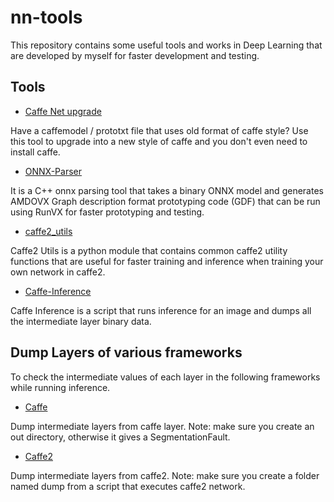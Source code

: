 # nn-tools

This repository contains some useful tools and works in Deep Learning that are developed by myself for faster development and testing.

## Tools
* [Caffe Net upgrade](https://github.com/lcskrishna/caffe-net-upgrade)

Have a caffemodel / prototxt file that uses old format of caffe style? 
Use this tool to upgrade into a new style of caffe and you don't even need to install caffe. 

* [ONNX-Parser](https://github.com/lcskrishna/onnx-parser)

It is a C++ onnx parsing tool that takes a binary ONNX model and generates AMDOVX Graph description format prototyping code (GDF) 
that can be run using RunVX for faster prototyping and testing. 

* [caffe2_utils](https://github.com/lcskrishna/my-caffe2-experiments/tree/master/caffe2_utils)

Caffe2 Utils is a python module that contains common caffe2 utility functions that are useful for faster training and inference when
training your own network in caffe2.

* [Caffe-Inference](https://github.com/lcskrishna/caffe_inference)

Caffe Inference is a script that runs inference for an image and dumps all the intermediate layer binary data.

## Dump Layers of various frameworks

To check the intermediate values of each layer in the following frameworks while running inference. 

* [Caffe](https://github.com/lcskrishna/caffe/tree/dump_layers)

Dump intermediate layers from caffe layer. 
Note: make sure you create an out directory, otherwise it gives a SegmentationFault.

* [Caffe2](https://github.com/lcskrishna/caffe2)

Dump intermediate layers from caffe2.
Note: make sure you create a folder named dump from a script that executes caffe2 network.
